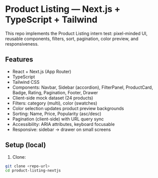 # Product Listing — Next.js + TypeScript + Tailwind

This repo implements the Product Listing intern test:
pixel-minded UI, reusable components, filters, sort, pagination, color preview, and responsiveness.

## Features
- React + Next.js (App Router)
- TypeScript
- Tailwind CSS
- Components: Navbar, Sidebar (accordion), FilterPanel, ProductCard, Badge, Rating, Pagination, Footer, Drawer
- Client-side mock dataset (24 products)
- Filters: category (multi), color (swatches)
- Color selection updates product preview backgrounds
- Sorting: Name, Price, Popularity (asc/desc)
- Pagination (client-side) with URL query sync
- Accessibility: ARIA attributes, keyboard focusable
- Responsive: sidebar -> drawer on small screens

## Setup (local)
1. Clone:
```bash
git clone <repo-url>
cd product-listing-nextjs

